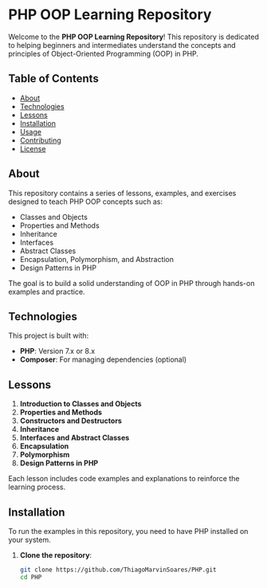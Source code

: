 # PHP OOP Learning Repository

Welcome to the **PHP OOP Learning Repository**! This repository is dedicated to helping beginners and intermediates understand the concepts and principles of Object-Oriented Programming (OOP) in PHP.

## Table of Contents

- [About](#about)
- [Technologies](#technologies)
- [Lessons](#lessons)
- [Installation](#installation)
- [Usage](#usage)
- [Contributing](#contributing)
- [License](#license)

## About

This repository contains a series of lessons, examples, and exercises designed to teach PHP OOP concepts such as:

- Classes and Objects
- Properties and Methods
- Inheritance
- Interfaces
- Abstract Classes
- Encapsulation, Polymorphism, and Abstraction
- Design Patterns in PHP

The goal is to build a solid understanding of OOP in PHP through hands-on examples and practice.

## Technologies

This project is built with:

- **PHP**: Version 7.x or 8.x
- **Composer**: For managing dependencies (optional)

## Lessons

1. **Introduction to Classes and Objects**
2. **Properties and Methods**
3. **Constructors and Destructors**
4. **Inheritance**
5. **Interfaces and Abstract Classes**
6. **Encapsulation**
7. **Polymorphism**
8. **Design Patterns in PHP**

Each lesson includes code examples and explanations to reinforce the learning process.

## Installation

To run the examples in this repository, you need to have PHP installed on your system.

1. **Clone the repository**:

   ```bash
   git clone https://github.com/ThiagoMarvinSoares/PHP.git
   cd PHP
